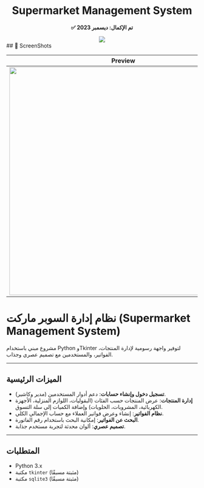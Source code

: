 <div align="center">
  <h1>Supermarket Management System</h1>
  <p><strong>✅ تم الإكمال: ديسمبر 2023</strong></p>
  <img src="https://img.shields.io/badge/Status-Completed_in_2023-green?logo=github" />
</div>
## 📸 ScreenShots

| Preview |
|---------|
| <img src="ss/res.png" width="600"> |


# نظام إدارة السوبر ماركت (Supermarket Management System)


مشروع مبني باستخدام Python وTkinter لتوفير واجهة رسومية لإدارة المنتجات، الفواتير، والمستخدمين مع تصميم عصري وجذاب.

---

## الميزات الرئيسية
- **تسجيل دخول وإنشاء حسابات**: دعم أدوار المستخدمين (مدير وكاشير).  
- **إدارة المنتجات**: عرض المنتجات حسب الفئات (البقوليات، اللوازم المنزلية، الأجهزة الكهربائية، المشروبات، الحلويات) وإضافة الكميات إلى سلة التسوق.  
- **نظام الفواتير**: إنشاء وعرض فواتير العملاء مع حساب الإجمالي الكلي.  
- **البحث عن الفواتير**: إمكانية البحث باستخدام رقم الفاتورة.  
- **تصميم عصري**: ألوان محدثة لتجربة مستخدم جذابة.

---



## المتطلبات
- Python 3.x  
- مكتبة `tkinter` (مثبتة مسبقًا)  
- مكتبة `sqlite3` (مثبتة مسبقًا)  
